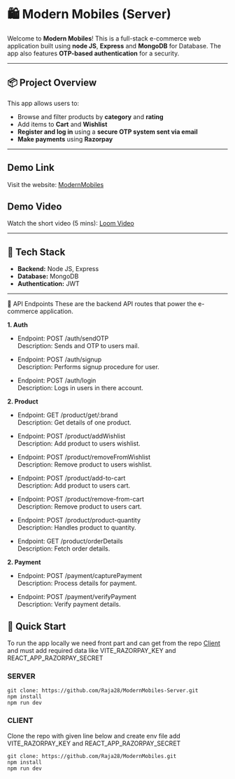 
# 🛍️ Modern Mobiles (Server)

Welcome to **Modern Mobiles**! This is a full-stack e-commerce web application built using **node JS**, **Express** and **MongoDB** for Database. The app also features **OTP-based authentication** for a security.

---

## 📦 Project Overview

This app allows users to:
- Browse and filter products by **category** and **rating**
- Add items to **Cart** and **Wishlist**
- **Register and log in** using a **secure OTP system sent via email**
- **Make payments** using **Razorpay**

---

## Demo Link
Visit the website: [ModernMobiles](https://modern-mobiles.vercel.app/)

## Demo Video
Watch the short video (5 mins): [Loom Video](https://www.loom.com/share/704f6558ec294d14936c3a08c6e7c0a5?sid=6fb5a8ef-a03a-4fa8-8b1c-33a6766d5c2d)

---

## 🧰 Tech Stack

- **Backend:** Node JS, Express
- **Database:** MongoDB
- **Authentication:** JWT

---

📡 API Endpoints
These are the backend API routes that power the e-commerce application.

**1. Auth**

- Endpoint: POST /auth/sendOTP <br>
  Description: Sends and OTP to users mail.

- Endpoint: POST /auth/signup <br>
  Description: Performs signup procedure for user.

- Endpoint: POST /auth/login <br>
  Description: Logs in users in there account.

**2. Product**

- Endpoint: GET /product/get/:brand <br>
  Description: Get details of one product.

- Endpoint: POST /product/addWishlist <br>
  Description: Add product to users wishlist.

- Endpoint: POST /product/removeFromWishlist <br>
  Description:  Remove product to users wishlist.

- Endpoint: POST /product/add-to-cart <br>
  Description:  Add product to users cart.
  
- Endpoint: POST /product/remove-from-cart <br>
  Description:  Remove product to users cart.

- Endpoint: POST /product/product-quantity <br>
  Description:  Handles product to quantity.

- Endpoint: GET /product/orderDetails <br>
  Description:  Fetch order details.

**2. Payment**

- Endpoint: POST /payment/capturePayment <br>
  Description: Process details for payment.

- Endpoint: POST /payment/verifyPayment <br>
  Description: Verify payment details.



## 📝 Quick Start
To run the app locally we need front part and can get from the repo [Client](https://github.com/Raja28/ModernMobiles.git) and must add required data like  VITE_RAZORPAY_KEY and REACT_APP_RAZORPAY_SECRET

### SERVER
```
git clone: https://github.com/Raja28/ModernMobiles-Server.git
npm install
npm run dev
```

### CLIENT
Clone the repo with given line below and create env file add VITE_RAZORPAY_KEY and REACT_APP_RAZORPAY_SECRET

```
git clone: https://github.com/Raja28/ModernMobiles.git
npm install
npm run dev
```


